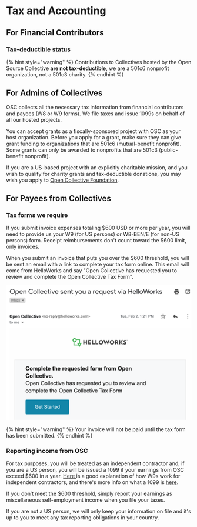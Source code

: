 # Tax and Accounting

## For Financial Contributors

### Tax-deductible status

{% hint style="warning" %}
Contributions to Collectives hosted by the Open Source Collective **are not tax-deductible**, we are a 501c6 nonprofit organization, not a 501c3 charity.&#x20;
{% endhint %}

## For Admins of Collectives

OSC collects all the necessary tax information from financial contributors and payees (W8 or W9 forms). We file taxes and issue 1099s on behalf of all our hosted projects.&#x20;

You can accept grants as a fiscally-sponsored project with OSC as your host organization.  Before you apply for a grant, make sure they can give grant funding to organizations that are 501c6 (mutual-benefit nonprofit). Some grants can only be awarded to nonprofits that are 501c3 (public-benefit nonprofit).

If you are a US-based project with an explicitly charitable mission, and you wish to qualify for charity grants and tax-deductible donations, you may wish you apply to [Open Collective Foundation](http://opencollective.com/foundation).

## For Payees from Collectives

### Tax forms we require

If you submit invoice expenses totaling $600 USD or more per year, you will need to provide us your W9 (for US persons) or W8-BEN/E (for non-US persons) form. Receipt reimbursements don't count toward the $600 limit, only invoices.

When you submit an invoice that puts you over the $600 threshold, you will be sent an email with a link to complete your tax form online. This email will come from HelloWorks and say "Open Collective has requested you to review and complete the Open Collective Tax Form".

![](<../.gitbook/assets/Screen Shot 2021-04-19 at 4.48.10 PM (1).png>)

{% hint style="warning" %}
Your invoice will not be paid until the tax form has been submitted.
{% endhint %}

### Reporting income from OSC

For tax purposes, you will be treated as an independent contractor and, if you are a US person, you will be issued a 1099 if your earnings from OSC exceed $600 in a year. [Here ](https://turbotax.intuit.com/tax-tools/tax-tips/Self-Employment-Taxes/Filing-IRS-Form-W-9/INF19741.html)is a good explanation of how W9s work for independent contractors, and there's more info on what a 1099 is [here](https://turbotax.intuit.com/tax-tools/tax-tips/Self-Employment-Taxes/What-is-an-IRS-1099-Form-/INF14810.html).

If you don’t meet the $600 threshold, simply report your earnings as miscellaneous self-employment income when you file your taxes.

If you are not a US person, we will only keep your information on file and it's up to you to meet any tax reporting obligations in your country.
